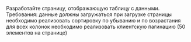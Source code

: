 Разработайте страницу, отображающую таблицу с данными. Требования:
данные должны загружаться при загрузке страницы
необходимо реализовать сортировку по убыванию и по возрастания для всех колонок
необходимо реализовать клиентскую пагинацию (50 элементов на странице)
